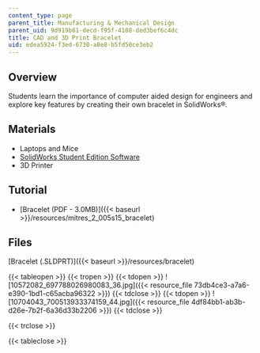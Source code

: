 ```yaml
---
content_type: page
parent_title: Manufacturing & Mechanical Design
parent_uid: 9d919b61-decd-f95f-4108-ded3bef6c4dc
title: CAD and 3D Print Bracelet
uid: edea5924-f3ed-6730-a8e8-b5fd50ce3eb2
---
```


Overview
--------

Students learn the importance of computer aided design for engineers and explore key features by creating their own bracelet in SolidWorks®.

Materials
---------

*   Laptops and Mice
*   [SolidWorks Student Edition Software](https://www.solidworks.com/sw/education/student-software-3d-mcad.htm)
*   3D Printer

Tutorial
--------

*   [Bracelet (PDF - 3.0MB)]({{< baseurl >}}/resources/mitres_2_005s15_bracelet)

Files
-----

[Bracelet (.SLDPRT)]({{< baseurl >}}/resources/bracelet)

{{< tableopen >}}
{{< tropen >}}
{{< tdopen >}}
![10572082_697788026980083_36.jpg]({{< resource_file 73db4ce3-a7a6-e390-1bd1-c65acba96322 >}})
{{< tdclose >}}
{{< tdopen >}}
![10704043_700513933374159_44.jpg]({{< resource_file 4df84bb1-ab3b-d26e-7b2f-6a36d33b2206 >}})
{{< tdclose >}}

{{< trclose >}}

{{< tableclose >}}